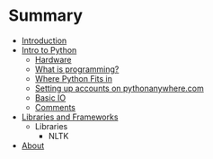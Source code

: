 # Summary

* [Introduction](README.md)
* [Intro to Python](intro_to_python.md)
   * [Hardware](hardware.md)
   * [What is programming?](what_is_programming.md)
   * [Where Python Fits in](where_python_fits_in.md)
   * [Setting up accounts on pythonanywhere.com](setting_up_accounts_on_pythonanywherecom.md)
   * [Basic IO](basic_io.md)
   * [Comments](comments.md)
* [Libraries and Frameworks](libraries_and_frameworks.md)
   * Libraries
       * NLTK
* [About](about.md)

